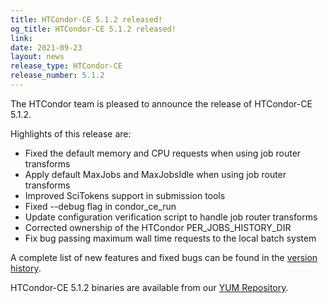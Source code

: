 ```yaml
---
title: HTCondor-CE 5.1.2 released!
og_title: HTCondor-CE 5.1.2 released!
link: 
date: 2021-09-23
layout: news
release_type: HTCondor-CE
release_number: 5.1.2
---
```


The HTCondor team is pleased to announce the release of HTCondor-CE 5.1.2.

Highlights of this release are:
- Fixed the default memory and CPU requests when using job router transforms
- Apply default MaxJobs and MaxJobsIdle when using job router transforms
- Improved SciTokens support in submission tools
- Fixed --debug flag in condor\_ce\_run
- Update configuration verification script to handle job router transforms
- Corrected ownership of the HTCondor PER\_JOBS\_HISTORY\_DIR
- Fix bug passing maximum wall time requests to the local batch system

A complete list of new features and fixed bugs can be found in the <a href="https://htcondor.github.io/htcondor-ce/v5/releases/#512"> version history</a>.

HTCondor-CE 5.1.2 binaries are available from our <a href="http://htcondor.org/yum/">YUM Repository</a>.
